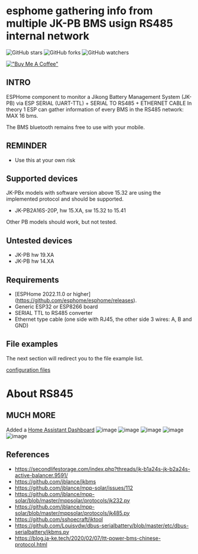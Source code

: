 # esphome gathering info from multiple JK-PB BMS usign RS485 internal network

![GitHub stars](https://img.shields.io/github/stars/rabbit3dcustom/esphome-jk-bms)
![GitHub forks](https://img.shields.io/github/forks/rabbit3dcustom/esphome-jk-bms)
![GitHub watchers](https://img.shields.io/github/watchers/rabbit3dcustom/esphome-jk-bms)

[!["Buy Me A Coffee"](https://img.shields.io/badge/buy%20me%20a%20coffee-donate-yellow.svg)](https://coff.ee/rabbit3dcustom)

## INTRO

ESPHome component to monitor a Jikong Battery Management System (JK-PB) via ESP SERIAL (UART-TTL) + SERIAL TO RS485 + ETHERNET CABLE
In theory 1 ESP can gather information of every BMS in the RS485 network: MAX 16 bms.

The BMS bluetooth remains free to use with your mobile.

## REMINDER

- Use this at your own risk

## Supported devices

JK-PBx models with software version above 15.32 are using the implemented protocol and should be supported.

- JK-PB2A16S-20P, hw 15.XA, sw 15.32 to 15.41

Other PB models should work, but not tested.

## Untested devices

- JK-PB hw 19.XA
- JK-PB hw 14.XA

## Requirements

- [ESPHome 2022.11.0 or higher] (https://github.com/esphome/esphome/releases).
- Generic ESP32 or ESP8266 board
- SERIAL TTL to RS485 converter
- Ethernet type cable (one side with RJ45, the other side 3 wires: A, B and GND)

## File examples
The next section will redirect you to the file example list.

[configuration files](esphome-jk-bms-component/yaml_files.md)


# About RS845


## MUCH MORE

Added a <a href="./home_assistant_dashboards/">Home Assistant Dashboard</a>
![image](https://github.com/user-attachments/assets/cd561b9c-08ef-4ab8-8837-5855f91f27ae)
![image](https://github.com/user-attachments/assets/d09ed79e-568a-4be1-8d24-a8dd1e1e1831)
![image](https://github.com/user-attachments/assets/4d8a4db5-46c3-427d-a8f5-dc2a4a9a3b72)
![image](https://github.com/user-attachments/assets/d9751048-762d-43db-9220-b5d49b05cb75)
![image](https://github.com/user-attachments/assets/4659d9b9-4a1e-4148-b92a-7e5b926c5436)

## References

- https://secondlifestorage.com/index.php?threads/jk-b1a24s-jk-b2a24s-active-balancer.9591/
- https://github.com/jblance/jkbms
- https://github.com/jblance/mpp-solar/issues/112
- https://github.com/jblance/mpp-solar/blob/master/mppsolar/protocols/jk232.py
- https://github.com/jblance/mpp-solar/blob/master/mppsolar/protocols/jk485.py
- https://github.com/sshoecraft/jktool
- https://github.com/Louisvdw/dbus-serialbattery/blob/master/etc/dbus-serialbattery/jkbms.py
- https://blog.ja-ke.tech/2020/02/07/ltt-power-bms-chinese-protocol.html
